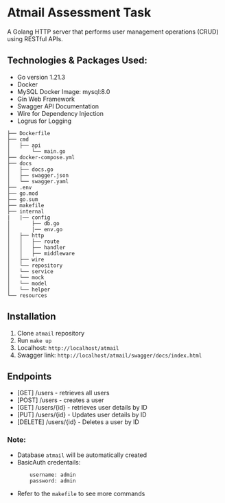 # Atmail Assessment Task
A Golang HTTP server that performs user management operations (CRUD) using RESTful APIs.

## Technologies & Packages Used:
- Go version 1.21.3
- Docker
- MySQL Docker Image: mysql:8.0
- Gin Web Framework
- Swagger API Documentation
- Wire for Dependency Injection
- Logrus for Logging

```
├── Dockerfile
├── cmd
│   ├── api
│       └── main.go
├── docker-compose.yml
├── docs
│   ├── docs.go
│   ├── swagger.json
│   └── swagger.yaml
├── .env
├── go.mod
├── go.sum
├── makefile
├── internal
|   |── config
│       ├── db.go
│       |── env.go
│   ├── http
│   │   ├── route
│   │   ├── handler
│   │   ├── middleware
│   ├── wire
│   └── repository
│   └── service
│   └── mock
│   └── model
│   └── helper
└── resources
```

## Installation
1. Clone ```atmail``` repository
2. Run ```make up```
4. Localhost: ```http://localhost/atmail```
3. Swagger link:  ```http://localhost/atmail/swagger/docs/index.html```

## Endpoints
- [GET] /users - retrieves all users
- [POST] /users - creates a user
- [GET] /users/{id} - retrieves user details by ID
- [PUT] /users/{id} - Updates user details by ID
- [DELETE] /users/{id} - Deletes a user by ID

### Note: 
- Database ```atmail``` will be automatically created
- BasicAuth credentails:
    ```
        username: admin
        password: admin
    ```
- Refer to the ```makefile``` to see more commands
